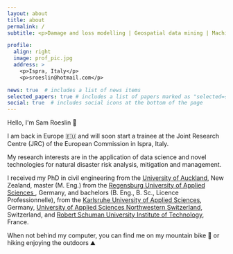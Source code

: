 ```yaml
---
layout: about
title: about
permalink: /
subtitle: <p>Damage and loss modelling | Geospatial data mining | Machine Learning applied to real-world data</p>

profile:
  align: right
  image: prof_pic.jpg
  address: >
    <p>Ispra, Italy</p>
    <p>sroeslin@hotmail.com</p>

news: true  # includes a list of news items
selected_papers: true # includes a list of papers marked as "selected={true}"
social: true  # includes social icons at the bottom of the page
---
```


Hello, I'm Sam Roeslin 👋

I am back in Europe 🇪🇺 and will soon start a trainee at the Joint Research Centre (JRC) of the European Commission in Ispra, Italy.

My research interests are in the application of data science and novel technologies for natural disaster risk analysis, mitigation and management.
<!-- , damage and loss modelling, and improvement of disaster resilience. -->

I received my PhD in civil engineering from the <a href='https://www.auckland.ac.nz/en/engineering/about-the-faculty/civil-and-environmental-engineering.html'>University of Auckland</a>, New Zealand, master (M. Eng.) from the <a href='https://www.oth-regensburg.de/en/faculties/civil-engineering.html'>Regensburg University of Applied Sciences </a>, Germany, and bachelors (B. Eng., B. Sc., Licence Professionnelle), from the <a href='https://www.h-ka.de/en/study/study-in-german/bachelor/civil-engineering-tri-national/profile'>Karlsruhe University of Applied Sciences</a>, Germany, <a href='https://www.fhnw.ch/de/studium/architektur-bau-geomatik/bachelor-studiengang-bauingenieurwesen-trinational'>University of Applied Sciences Northwestern Switzerland</a>, Switzerland, and <a href='https://iutrs.unistra.fr/international/formations-internationales/formation-trinationale-en-genie-civil'>Robert Schuman University Institute of Technology</a>, France.

When not behind my computer, you can find me on my mountain bike 🚴 or hiking enjoying the outdoors ⛰️
